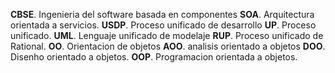 **CBSE**. Ingenieria del software basada en componentes
**SOA**. Arquitectura orientada a servicios.
**USDP**. Proceso unificado de desarrollo
**UP**. Proceso unificado.
**UML**. Lenguaje unificado de modelaje
**RUP**. Proceso unificado de Rational.
**OO**. Orientacion de objetos
**AOO**. analisis orientado a objetos
**DOO**. Disenho orientado a objetos.
**OOP**. Programacion orientada a objetos.


